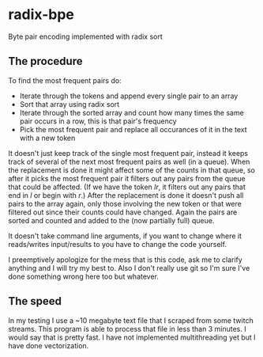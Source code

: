 # radix-bpe
Byte pair encoding implemented with radix sort

## The procedure

To find the most frequent pairs do:
 - Iterate through the tokens and append every single pair to an array
 - Sort that array using radix sort
 - Iterate through the sorted array and count how many times the same pair occurs in a row, this is that pair's frequency
 - Pick the most frequent pair and replace all occurances of it in the text with a new token

It doesn't just keep track of the single most frequent pair, instead it keeps track of several of the next most frequent pairs as well (in a queue). When the replacement is done it might affect some of the counts in that queue, so after it picks the most frequent pair it filters out any pairs from the queue that could be affected. (If we have the token *lr*, it filters out any pairs that end in *l* or begin with *r*.) After the replacement is done it doesn't push all pairs to the array again, only those involving the new token or that were filtered out since their counts could have changed. Again the pairs are sorted and counted and added to the (now partially full) queue.

It doesn't take command line arguments, if you want to change where it reads/writes input/results to you have to change the code yourself.

I preemptively apologize for the mess that is this code, ask me to clarify anything and I will try my best to. Also I don't really use git so I'm sure I've done something wrong here too but whatever.

## The speed

In my testing I use a ~10 megabyte text file that I scraped from some twitch streams. This program is able to process that file in less than 3 minutes. I would say that is pretty fast. I have not implemented multithreading yet but I have done vectorization.
